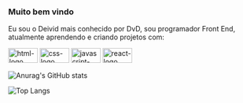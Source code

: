 ### Muito bem vindo 

Eu sou o Deivid mais conhecido por DvD, sou programador Front End, atualmente aprendendo e criando projetos com:

<div alingn-items="center" width="100vw" >
  <img width="60px" height="30px" margin="15px 0 15px 0" src="https://img.shields.io/badge/HTML5-E34F26?style=for-the-badge&logo=html5&logoColor=white" alt="html-logo" />
  <img width="60px" height="30px" src="https://img.shields.io/badge/CSS3-1572B6?style=for-the-badge&logo=css3&logoColor=white" alt="css-logo" /> 
  <img width="60px" height="30px" src="https://img.shields.io/badge/JavaScript-F7DF1E?style=for-the-badge&logo=javascript&logoColor=black" alt="javascript-logo" /> 
  <img width="60px" height="30px" src="https://img.shields.io/badge/React-20232A?style=for-the-badge&logo=react&logoColor=61DAFB" alt="react-logo" />
</div>

![Anurag's GitHub stats](https://github-readme-stats.vercel.app/api?username=DBandiera&show_icons=true&theme=transparent)

![Top Langs](https://github-readme-stats.vercel.app/api/top-langs/?username=DBandiera&hide_progress=true)



<!--
**DBandiera/DBandiera** is a ✨ _special_ ✨ repository because its `README.md` (this file) appears on your GitHub profile.

Here are some ideas to get you started:

- 🔭 I’m currently working on ...
- 🌱 I’m currently learning ...
- 👯 I’m looking to collaborate on ...
- 🤔 I’m looking for help with ...
- 💬 Ask me about ...
- 📫 How to reach me: ...
- 😄 Pronouns: ...
- ⚡ Fun fact: ...
-->
